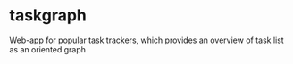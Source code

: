 # taskgraph
Web-app for popular task trackers, which provides an overview of task list as an oriented graph
